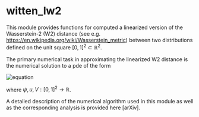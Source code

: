# witten_lw2

This module provides functions for computed a linearized 
version of the Wasserstein-2 (W2) distance (see e.g. 
https://en.wikipedia.org/wiki/Wasserstein_metric) between
two distributions defined on the unit square $[0,1]^2 \subset \mathbb{R}^2$.

The primary numerical task in approximating the linearized W2 
distance is the numerical solution to a pde of the form

![equation](https://latex.codecogs.com/gif.latex?(-\Delta%20+%20V)%20\psi%20=%20u)

where $\psi, u, V : [0,1]^2 \to \mathbb{R}$. 

A detailed description of the numerical algorithm used in this
module as well as the corresponding analysis is provided here 
[arXiv].



